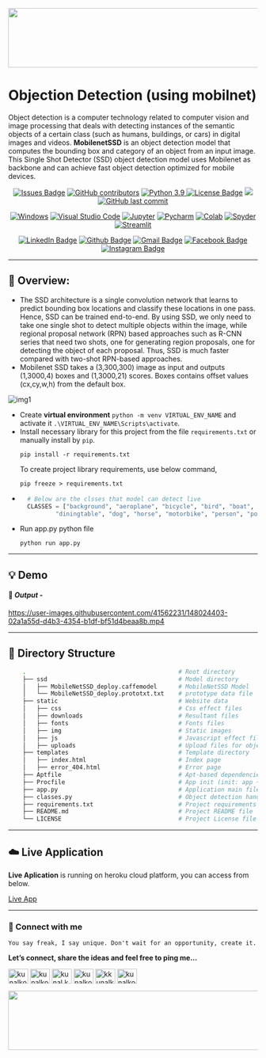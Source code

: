 <div align="right">
<img src="https://user-images.githubusercontent.com/41562231/141720820-090897f9-f564-45e2-9265-15c1269db795.png" height="120" width="900">
</div>

# __Objection Detection__ (using mobilnet)
Object detection is a computer technology related to computer vision and image processing that deals with detecting instances of the semantic objects of a certain class (such as humans, buildings, or cars) in digital images and videos. __MobilenetSSD__ is an object detection model that computes the bounding box and category of an object from an input image. This Single Shot Detector (SSD) object detection model uses Mobilenet as backbone and can achieve fast object detection optimized for mobile devices.

<div align="center">
  <a href="https://github.com/kunalk3/Objection_detection_mobilnet/issues"><img src="https://img.shields.io/github/issues/kunalk3/Objection_detection_mobilnet" alt="Issues Badge"></a>
  <a href="https://github.com/kunalk3/Objection_detection_mobilnet/graphs/contributors"><img src="https://img.shields.io/github/contributors/kunalk3/Objection_detection_mobilnet?color=872EC4" alt="GitHub contributors"></a>
  <a href="https://www.python.org/downloads/release/python-390/"><img src="https://img.shields.io/static/v1?label=python&message=v3.9&color=faff00" alt="Python 3.9"</a>
  <a href="https://github.com/kunalk3/Objection_detection_mobilnet/blob/main/LICENSE"><img src="https://img.shields.io/github/license/kunalk3/Objection_detection_mobilnet?color=019CE0" alt="License Badge"/></a>
  <a href="https://github.com/kunalk3/Objection_detection_mobilnet"><img src="https://img.shields.io/badge/lang-eng-ff1100"></img></a>
  <a href="https://github.com/kunalk3/Objection_detection_mobilnet"><img src="https://img.shields.io/github/last-commit/kunalk3/Objection_detection_mobilnet?color=309a02" alt="GitHub last commit">
</div>
  
<div align="center">   
  
  [![Windows](https://img.shields.io/badge/WindowsOS-000000?style=flat-square&logo=windows&logoColor=white)](https://www.microsoft.com/en-in/)
  [![Visual Studio Code](https://img.shields.io/badge/VSCode-0078d7.svg?style=flat-square&logo=visual-studio-code&logoColor=white)](https://code.visualstudio.com/)
  [![Jupyter](https://img.shields.io/badge/Jupyter-F37626.svg?style=flat-square&logo=Jupyter&logoColor=white)](https://jupyter.org/)
  [![Pycharm](https://img.shields.io/badge/Pycharm-41c907.svg?style=flat-square&logo=Pycharm&logoColor=white)](https://www.jetbrains.com/pycharm/)
  [![Colab](https://img.shields.io/badge/Colab-F9AB00.svg?style=flat-square&logo=googlecolab&logoColor=white)](https://colab.research.google.com/?utm_source=scs-index/)
  [![Spyder](https://img.shields.io/badge/Spyder-838485.svg?style=flat-square&logo=spyder%20ide&logoColor=white)](https://www.spyder-ide.org/)
  [![Streamlit](https://static.streamlit.io/badges/streamlit_badge_black_white.svg?style=flat-square&logo=spyder%20ide&logoColor=white)](https://share.streamlit.io/)
</div>
  
<div align="center">
  
  [![LinkedIn Badge](https://img.shields.io/badge/LinkedIn-Profile-informational?style=flat&logo=linkedin&logoColor=white&color=0078d7)](https://www.linkedin.com/in/kunalkolhe3/)
  [![Github Badge](https://img.shields.io/badge/Github-Profile-informational?style=flat&logo=github&logoColor=white&color=black)](https://github.com/kunalk3/)
  [![Gmail Badge](https://img.shields.io/badge/Gmail-Profile-informational?style=flat&logo=Gmail&logoColor=white&color=e44e4e)](mailto:kunalkolhe333@gmail.com)
  [![Facebook Badge](https://img.shields.io/badge/Facebook-Profile-informational?style=flat&logo=facebook&logoColor=white&color=0078d7)](https://www.facebook.com/kunal.kolhe.98/)
  [![Instagram Badge](https://img.shields.io/badge/Instagram-Profile-informational?style=flat&logo=Instagram&logoColor=white&color=c90076)](https://www.instagram.com/kkunalkkolhe/)
</div>
  
---
  
## :wrench: Overview:
- The SSD architecture is a single convolution network that learns to predict bounding box locations and classify these locations in one pass. Hence, SSD can be trained end-to-end. By using SSD, we only need to take one single shot to detect multiple objects within the image, while regional proposal network (RPN) based approaches such as R-CNN series that need two shots, one for generating region proposals, one for detecting the object of each proposal. Thus, SSD is much faster compared with two-shot RPN-based approaches.
- Mobilenet SSD takes a (3,300,300) image as input and outputs (1,3000,4) boxes and (1,3000,21) scores. Boxes contains offset values (cx,cy,w,h) from the default box. 

![img1](https://user-images.githubusercontent.com/41562231/148023095-f1c2481c-ab97-46c6-9e92-439ad4afe881.JPG)

- Create __virtual environment__ `python -m venv VIRTUAL_ENV_NAME` and activate it `.\VIRTUAL_ENV_NAME\Scripts\activate`.
- Install necessary library for this project from the file `requirements.txt` or manually install by `pip`.
  ```
  pip install -r requirements.txt
  ```
  To create project library requirements, use below command,
  ```
  pip freeze > requirements.txt
  ```
- ```python
    # Below are the clsses that model can detect live
    CLASSES = ["background", "aeroplane", "bicycle", "bird", "boat", "bottle", "bus", "car", "cat", "chair", "cow",
            "diningtable", "dog", "horse", "motorbike", "person", "pottedplant", "sheep", "sofa", "train", "tvmonitor"]
  ```
- Run app.py python file
  ``` 
  python run app.py
  ```
  
---  

## :bulb: Demo
#### :bookmark: _Output_ - 
https://user-images.githubusercontent.com/41562231/148024403-02a1a55d-d4b3-4354-b1df-bf51d4beaa8b.mp4


---  
  
## :bookmark: Directory Structure 
```bash
    .                                           # Root directory
    ├── ssd                                     # Model directory
    │   ├── MobileNetSSD_deploy.caffemodel      # MobileNetSSD Model
    │   └── MobileNetSSD_deploy.prototxt.txt    # prototype data file
    ├── static                                  # Website data
    │   ├── css                                 # Css effect files
    │   ├── downloads                           # Resultant files
    │   ├── fonts                               # Fonts files
    │   ├── img                                 # Static images
    │   ├── js                                  # Javascript effect files
    │   ├── uploads                             # Upload files for object dettection
    ├── templates                               # Template directory
    │   ├── index.html                          # Index page
    │   ├── error_404.html                      # Error page
    ├── Aptfile                                 # Apt-based dependencies (Heroku: compile + runtime)
    ├── Procfile                                # App init (init: app + server: gunicorn)
    ├── app.py                                  # Application main file
    ├── classes.py                              # Object detection handler with model and classes
    ├── requirements.txt                        # Project requirements library with versions
    ├── README.md                               # Project README file
    └── LICENSE                                 # Project License file
```
---  

## :cloud: Live Application
__Live Aplication__ is running on heroku cloud platform, you can access from below.
  
[Live App](https://object-detection-app-k1.herokuapp.com/)
  
---
  
### :iphone: Connect with me
`You say freak, I say unique. Don't wait for an opportunity, create it.`
  
__Let’s connect, share the ideas and feel free to ping me...__
  
<div align="center"> 
  <p align="left">
    <a href="https://linkedin.com/in/kunalkolhe3" target="blank"><img align="center" src="https://cdn.jsdelivr.net/npm/simple-icons@3.0.1/icons/linkedin.svg" alt="kunalkolhe3" height="30" width="40"/></a>
    <a href="https://github.com/kunalk3/" target="blank"><img align="center" src="https://cdn.jsdelivr.net/npm/simple-icons@3.0.1/icons/github.svg" alt="kunalkolhe3" height="30" width="40"/></a>
    <a href="https://fb.com/kunal.kolhe.98" target="blank"><img align="center" src="https://cdn.jsdelivr.net/npm/simple-icons@3.0.1/icons/facebook.svg" alt="kunal.kolhe.98" height="30" width="40"/></a>
    <a href="mailto:kunalkolhe333@gmail.com" target="blank"><img align="center" src="https://cdn.jsdelivr.net/npm/simple-icons@3.0.1/icons/gmail.svg" alt="kunalkolhe333" height="30" width="40"/></a>
    <a href="https://instagram.com/kkunalkkolhe" target="blank"><img align="center" src="https://cdn.jsdelivr.net/npm/simple-icons@3.0.1/icons/instagram.svg" alt="kkunalkkolhe" height="30" width="40"/></a>
    <a href="https://www.hackerrank.com/kunalkolhe333" target="blank"><img align="center" src="https://cdn.jsdelivr.net/npm/simple-icons@3.0.1/icons/hackerrank.svg" alt="kunalkolhe333" height="30" width="40"/></a>
  </p>
</div>
  
<div align="left">
<img src="https://user-images.githubusercontent.com/41562231/141720940-53eb9b25-777d-4057-9c2d-8e22d2677c7c.png" height="120" width="900">
</div>
